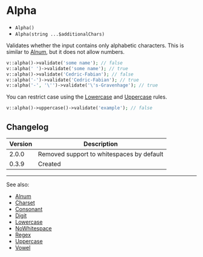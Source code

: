 # Alpha

- `Alpha()`
- `Alpha(string ...$additionalChars)`

Validates whether the input contains only alphabetic characters. This is similar
to [Alnum](Alnum.md), but it does not allow numbers.

```php
v::alpha()->validate('some name'); // false
v::alpha(' ')->validate('some name'); // true
v::alpha()->validate('Cedric-Fabian'); // false
v::alpha('-')->validate('Cedric-Fabian'); // true
v::alpha('-', '\'')->validate('\'s-Gravenhage'); // true
```

You can restrict case using the [Lowercase](Lowercase.md) and
[Uppercase](Uppercase.md) rules.

```php
v::alpha()->uppercase()->validate('example'); // false
```

## Changelog

Version | Description
--------|-------------
  2.0.0 | Removed support to whitespaces by default
  0.3.9 | Created

***
See also:

- [Alnum](Alnum.md)
- [Charset](Charset.md)
- [Consonant](Consonant.md)
- [Digit](Digit.md)
- [Lowercase](Lowercase.md)
- [NoWhitespace](NoWhitespace.md)
- [Regex](Regex.md)
- [Uppercase](Uppercase.md)
- [Vowel](Vowel.md)
